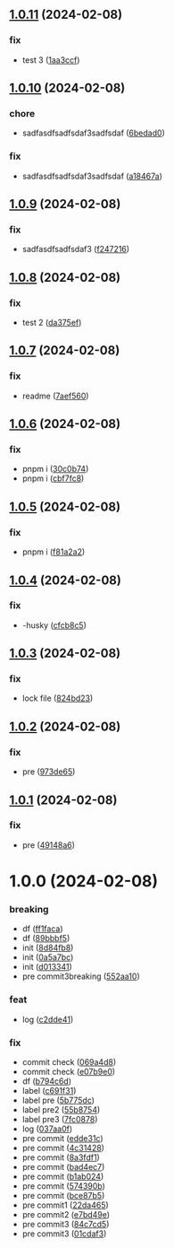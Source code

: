 ## [1.0.11](https://github.com/AirP0WeR/monorepo-nextjs-express-bun-boilerplate/compare/v1.0.10...v1.0.11) (2024-02-08)


### fix

* test 3 ([1aa3ccf](https://github.com/AirP0WeR/monorepo-nextjs-express-bun-boilerplate/commit/1aa3ccf657ddcaacfe23672eae27d3ee8bfd87e9))

## [1.0.10](https://github.com/AirP0WeR/monorepo-nextjs-express-bun-boilerplate/compare/v1.0.9...v1.0.10) (2024-02-08)


### chore

* sadfasdfsadfsdaf3sadfsdaf ([6bedad0](https://github.com/AirP0WeR/monorepo-nextjs-express-bun-boilerplate/commit/6bedad09f737ddb5826ffaa55ecdb1b749659d21))

### fix

* sadfasdfsadfsdaf3sadfsdaf ([a18467a](https://github.com/AirP0WeR/monorepo-nextjs-express-bun-boilerplate/commit/a18467ac43eba477c95877d941807325f9d07244))

## [1.0.9](https://github.com/AirP0WeR/monorepo-nextjs-express-bun-boilerplate/compare/v1.0.8...v1.0.9) (2024-02-08)


### fix

* sadfasdfsadfsdaf3 ([f247216](https://github.com/AirP0WeR/monorepo-nextjs-express-bun-boilerplate/commit/f247216bce1992a6b5149c6dfff6fb79e15aa237))

## [1.0.8](https://github.com/AirP0WeR/monorepo-nextjs-express-bun-boilerplate/compare/v1.0.7...v1.0.8) (2024-02-08)


### fix

* test 2 ([da375ef](https://github.com/AirP0WeR/monorepo-nextjs-express-bun-boilerplate/commit/da375ef6bc83e4bdca794bf69d4054dc66375305))

## [1.0.7](https://github.com/AirP0WeR/monorepo-nextjs-express-bun-boilerplate/compare/v1.0.6...v1.0.7) (2024-02-08)


### fix

* readme ([7aef560](https://github.com/AirP0WeR/monorepo-nextjs-express-bun-boilerplate/commit/7aef560aa71c289c8f4d67146fabf7e8fb1f3f3c))

## [1.0.6](https://github.com/AirP0WeR/monorepo-nextjs-express-bun-boilerplate/compare/v1.0.5...v1.0.6) (2024-02-08)


### fix

* pnpm i ([30c0b74](https://github.com/AirP0WeR/monorepo-nextjs-express-bun-boilerplate/commit/30c0b744f5aae6f66d175a3b2fa543a649dbcc65))
* pnpm i ([cbf7fc8](https://github.com/AirP0WeR/monorepo-nextjs-express-bun-boilerplate/commit/cbf7fc867286451f5607b1c319b630aa3367d8f4))

## [1.0.5](https://github.com/AirP0WeR/monorepo-nextjs-express-bun-boilerplate/compare/v1.0.4...v1.0.5) (2024-02-08)


### fix

* pnpm i ([f81a2a2](https://github.com/AirP0WeR/monorepo-nextjs-express-bun-boilerplate/commit/f81a2a2e16a43bb98f674ded5046085d0ad9a7ca))

## [1.0.4](https://github.com/AirP0WeR/monorepo-nextjs-express-bun-boilerplate/compare/v1.0.3...v1.0.4) (2024-02-08)


### fix

* -husky ([cfcb8c5](https://github.com/AirP0WeR/monorepo-nextjs-express-bun-boilerplate/commit/cfcb8c566ae25fcfb6fdee5638429c7257f9a448))

## [1.0.3](https://github.com/AirP0WeR/monorepo-nextjs-express-bun-boilerplate/compare/v1.0.2...v1.0.3) (2024-02-08)


### fix

* lock file ([824bd23](https://github.com/AirP0WeR/monorepo-nextjs-express-bun-boilerplate/commit/824bd23fbeb18bee47eb0f6a96de911556a8a096))

## [1.0.2](https://github.com/AirP0WeR/monorepo-nextjs-express-bun-boilerplate/compare/v1.0.1...v1.0.2) (2024-02-08)


### fix

* pre ([973de65](https://github.com/AirP0WeR/monorepo-nextjs-express-bun-boilerplate/commit/973de655215f426ad350d9b414f2ff700b0f85ab))

## [1.0.1](https://github.com/AirP0WeR/monorepo-nextjs-express-bun-boilerplate/compare/v1.0.0...v1.0.1) (2024-02-08)


### fix

* pre ([49148a6](https://github.com/AirP0WeR/monorepo-nextjs-express-bun-boilerplate/commit/49148a65299295d8bcbd710d99c9e13c4a3dc382))

# 1.0.0 (2024-02-08)


### breaking

* df ([ff1faca](https://github.com/AirP0WeR/monorepo-nextjs-express-bun-boilerplate/commit/ff1facaf0325c5884aac5c0434343d9f0eb59304))
* df ([89bbbf5](https://github.com/AirP0WeR/monorepo-nextjs-express-bun-boilerplate/commit/89bbbf533c8212f4fd7fff025ccd2e77a0b06486))
* init ([8d84fb8](https://github.com/AirP0WeR/monorepo-nextjs-express-bun-boilerplate/commit/8d84fb869cce7baabdb41dc93f6f4f543e6c1935))
* init ([0a5a7bc](https://github.com/AirP0WeR/monorepo-nextjs-express-bun-boilerplate/commit/0a5a7bc2e50d7ad4c2699eadaa4cc9b7552eb8c3))
* init ([d013341](https://github.com/AirP0WeR/monorepo-nextjs-express-bun-boilerplate/commit/d013341e6569a75621f1326bd3b1003fdcece087))
* pre commit3breaking ([552aa10](https://github.com/AirP0WeR/monorepo-nextjs-express-bun-boilerplate/commit/552aa10872bf24a9cec1384b696ad4ecaf5c15d5))

### feat

* log ([c2dde41](https://github.com/AirP0WeR/monorepo-nextjs-express-bun-boilerplate/commit/c2dde41b22bdd523555b8687a86181da9828e3b6))

### fix

* commit check ([069a4d8](https://github.com/AirP0WeR/monorepo-nextjs-express-bun-boilerplate/commit/069a4d846b2fb152cedd13918a588b2fd4b0b30a))
* commit check ([e07b9e0](https://github.com/AirP0WeR/monorepo-nextjs-express-bun-boilerplate/commit/e07b9e0264667e7dea55fd47b20efb4ee9640ada))
* df ([b794c6d](https://github.com/AirP0WeR/monorepo-nextjs-express-bun-boilerplate/commit/b794c6d2380f06a74b78ae1d51cd1b72fff1e6de))
* label ([c691f31](https://github.com/AirP0WeR/monorepo-nextjs-express-bun-boilerplate/commit/c691f3184fd704ecd69dbc74ce20f6f3d762c3b9))
* label pre ([5b775dc](https://github.com/AirP0WeR/monorepo-nextjs-express-bun-boilerplate/commit/5b775dc090e0fe15be2cb94533d230c13a603bcd))
* label pre2 ([55b8754](https://github.com/AirP0WeR/monorepo-nextjs-express-bun-boilerplate/commit/55b875427af7499ce07641cae25396682d3c41be))
* label pre3 ([7fc0878](https://github.com/AirP0WeR/monorepo-nextjs-express-bun-boilerplate/commit/7fc0878af99b62485042165911d60dc8a3e8601c))
* log ([037aa0f](https://github.com/AirP0WeR/monorepo-nextjs-express-bun-boilerplate/commit/037aa0fe280a1df2013777e75b2ac0de1e954b25))
* pre commit ([edde31c](https://github.com/AirP0WeR/monorepo-nextjs-express-bun-boilerplate/commit/edde31cdeb740c68d54647c52fc6ed779b8eb734))
* pre commit ([4c31428](https://github.com/AirP0WeR/monorepo-nextjs-express-bun-boilerplate/commit/4c31428f67887a11bd3ae12f3a03c44a9f1ff257))
* pre commit ([8a3fdf1](https://github.com/AirP0WeR/monorepo-nextjs-express-bun-boilerplate/commit/8a3fdf17a1ae5e851ba9e60cda1d79644b1312e1))
* pre commit ([bad4ec7](https://github.com/AirP0WeR/monorepo-nextjs-express-bun-boilerplate/commit/bad4ec7a88cb27bbcf54d6b308928e308bd59c8e))
* pre commit ([b1ab024](https://github.com/AirP0WeR/monorepo-nextjs-express-bun-boilerplate/commit/b1ab02496e8a0062ffcc004bb5bcdc168d79c59f))
* pre commit ([574390b](https://github.com/AirP0WeR/monorepo-nextjs-express-bun-boilerplate/commit/574390b96078f59b581d6c0b347593a0f3d6a1a9))
* pre commit ([bce87b5](https://github.com/AirP0WeR/monorepo-nextjs-express-bun-boilerplate/commit/bce87b5f3aaffd422a483bf105f3b0a9cf262cd7))
* pre commit1 ([22da465](https://github.com/AirP0WeR/monorepo-nextjs-express-bun-boilerplate/commit/22da46568a4872fda2f1e6b91671272271175006))
* pre commit2 ([e7bd49e](https://github.com/AirP0WeR/monorepo-nextjs-express-bun-boilerplate/commit/e7bd49e1c39da47b2065795b41d0b12ad8cdd333))
* pre commit3 ([84c7cd5](https://github.com/AirP0WeR/monorepo-nextjs-express-bun-boilerplate/commit/84c7cd51cc52e4951b3d5f057d018fee7390b3bf))
* pre commit3 ([01cdaf3](https://github.com/AirP0WeR/monorepo-nextjs-express-bun-boilerplate/commit/01cdaf35c950d4928d3ebb6f2eae145e37d15567))

